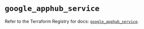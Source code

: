 # `google_apphub_service`

Refer to the Terraform Registry for docs: [`google_apphub_service`](https://registry.terraform.io/providers/hashicorp/google/6.31.0/docs/resources/apphub_service).
